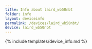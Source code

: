 ```yaml
---
title: Info about laird_wb50nbt
folder: info
layout: deviceinfo
permalink: /devices/laird_wb50nbt/
device: laird_wb50nbt
---
```

{% include templates/device_info.md %}
